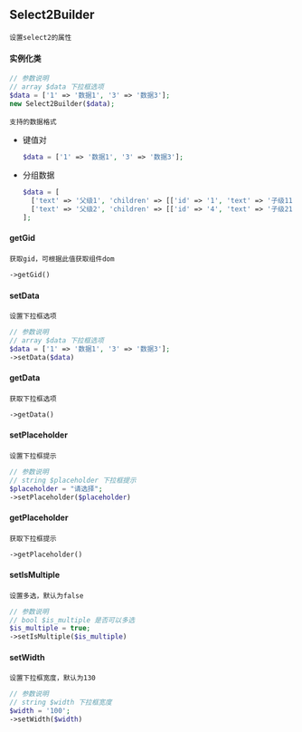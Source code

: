 ## Select2Builder
```text
设置select2的属性
```

#### 实例化类
```php
// 参数说明
// array $data 下拉框选项
$data = ['1' => '数据1', '3' => '数据3'];
new Select2Builder($data);
```
```text
支持的数据格式
```
+ 键值对
  ```php
  $data = ['1' => '数据1', '3' => '数据3'];
  ```
+ 分组数据
  ```php
  $data = [
    ['text' => '父级1', 'children' => [['id' => '1', 'text' => '子级11'],['id' => '2', 'text' => '子级12']]],
    ['text' => '父级2', 'children' => [['id' => '4', 'text' => '子级21'],['id' => '5', 'text' => '子级22']]],
  ];
  ```

#### getGid
```text
获取gid，可根据此值获取组件dom
```
```php
->getGid()
```

#### setData
```text
设置下拉框选项
```
```php
// 参数说明
// array $data 下拉框选项
$data = ['1' => '数据1', '3' => '数据3'];
->setData($data)
```

#### getData
```text
获取下拉框选项
```
```php
->getData()
```

#### setPlaceholder
```text
设置下拉框提示
```
```php
// 参数说明
// string $placeholder 下拉框提示
$placeholder = "请选择";
->setPlaceholder($placeholder)
```

#### getPlaceholder
```text
获取下拉框提示
```
```php
->getPlaceholder()
```

#### setIsMultiple
```text
设置多选，默认为false
```
```php
// 参数说明
// bool $is_multiple 是否可以多选
$is_multiple = true;
->setIsMultiple($is_multiple)
```

#### setWidth
```text
设置下拉框宽度，默认为130
```
```php
// 参数说明
// string $width 下拉框宽度
$width = '100';
->setWidth($width)
```